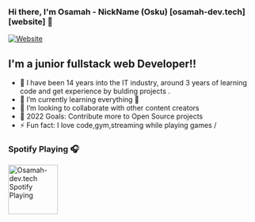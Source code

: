 ### Hi there, I'm Osamah - NickName (Osku) [osamah-dev.tech][website] 👋

[![Website](https://img.shields.io/website?label=osamah-dev.tech&style=for-the-badge&url=https%3A%2F%2Fosamah-dev.tech)](https://osamah-dev.tech)


## I'm a junior fullstack web Developer!!

- 🔭 I have been 14 years into the IT industry, around 3 years of learning code  and get experience by bulding projects .
- 🌱 I’m currently learning everything 🤣
- 👯 I’m looking to collaborate with other content creators
- 🥅 2022 Goals: Contribute more to Open Source projects
- ⚡ Fun fact: I love code,gym,streaming while playing games /

### Spotify Playing 🎧

[<img src="https://apkplz.net/storage/images/com/playmusic/Musisimplemusicplayer/com.playmusic.Musisimplemusicplayer_1.png" alt="Osamah-dev.tech Spotify Playing" width="100" height="100" />](https://open.spotify.com/track/3LlmKSHR3Rs0Y3KHQLAYDk?si=a6723ea3602d483c)

